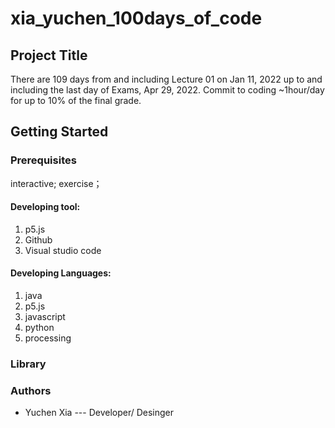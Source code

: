 # xia_yuchen_100days_of_code

## Project Title
There are 109 days from and including Lecture 01 on Jan 11, 2022 up to and including
the last day of Exams, Apr 29, 2022. Commit to coding ~1hour/day for up to 10% of the
final grade. 
## Getting Started
### Prerequisites

interactive;
exercise；

#### Developing tool:
1. p5.js
2. Github
3. Visual studio code

#### Developing Languages:
1. java
2. p5.js
3. javascript
4. python
5. processing


### Library


### Authors 
* Yuchen Xia --- Developer/ Desinger
